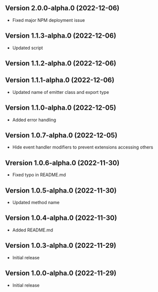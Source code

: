 
## Version 2.0.0-alpha.0 (2022-12-06)



* Fixed major NPM deployment issue

## Version 1.1.3-alpha.0 (2022-12-06)



* Updated script

## Version 1.1.2-alpha.0 (2022-12-06)

## Version 1.1.1-alpha.0 (2022-12-06)




* Updated name of emitter class and export type

## Version 1.1.0-alpha.0 (2022-12-05)

* Added error handling

## Version 1.0.7-alpha.0 (2022-12-05)

* Hide event handler modifiers to prevent extensions accessing others

## Vrersion 1.0.6-alpha.0 (2022-11-30)

* Fixed typo in README.md

## Version 1.0.5-alpha.0 (2022-11-30)

* Updated method name 

## Version 1.0.4-alpha.0 (2022-11-30)

* Added README.md

## Version 1.0.3-alpha.0 (2022-11-29)

* Initial release

## Version 1.0.0-alpha.0 (2022-11-29)

* Initial release
